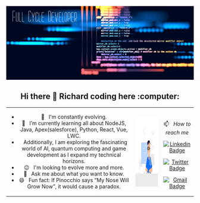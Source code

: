 <img src="https://raw.githubusercontent.com/RichardPinheiro/RichardPinheiro/master/full-cycle-developer.jpg">



<h2 style="text-align: center;"> Hi there 👋 Richard coding here :computer:</h2>

<table boder="0" style="border: 0">
<tr  style="text-align: center; border: 0">
<td  style="text-align: center; border: 0">

- 🚀  &nbsp; I'm constantly evolving.
- 🌱  &nbsp; I’m currently learning all about NodeJS, Java, Apex(salesforce), Python, React, Vue, LWC.
- &nbsp; Additionally, I am exploring the fascinating world of AI, quantum computing and game development as I expand my technical horizons.
- :wink:  &nbsp; I'm looking to evolve more and more.
- 💬  &nbsp; Ask me about what you want to know.
- 😄  &nbsp; Fun fact: If Pinocchio says “My Nose Will Grow Now”, it would cause a paradox.
      
</td  style="text-align: center; border: 0">
<td>

<img width="auto" height="190px" src="https://raw.githubusercontent.com/RichardPinheiro/RichardPinheiro/master/developer2.gif">

</td>



<td>
</br>

📫  &nbsp; *How to reach me*
</br>

[![Linkedin Badge](https://img.shields.io/badge/-RichardPinhelro-blue?style=flat-square&logo=Linkedin&logoColor=white&link=https://www.linkedin.com/in/richard-pinheiro-56b99397/)](https://www.linkedin.com/in/richard-pinheiro-56b99397/)

[![Twitter Badge](https://img.shields.io/badge/-@RichardPinhelro-1ca0f1?style=flat-square&labelColor=1ca0f1&logo=twitter&logoColor=white&link=https://twitter.com/RichardPInhelro)](https://twitter.com/RichardPInhelro) 

[![Gmail Badge](https://img.shields.io/badge/-richardpinheiro1992@gmail.com-c14438?style=flat-square&logo=Gmail&logoColor=white&link=mailto:richardpinheiro1992@gmail.com)](mailto:richardpinheiro1992@gmail.com)

</td>

</tr>
</table>
